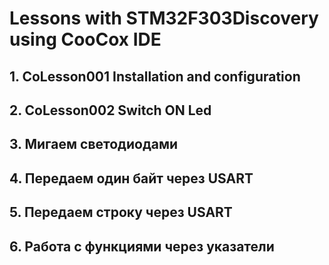 # Lessons with STM32F303Discovery using CooCox IDE
## 1. CoLesson001 Installation and configuration
## 2. CoLesson002 Switch ON Led
## 3. Мигаем светодиодами
## 4. Передаем один байт через USART
## 5. Передаем строку через USART
## 6. Работа с функциями через указатели




